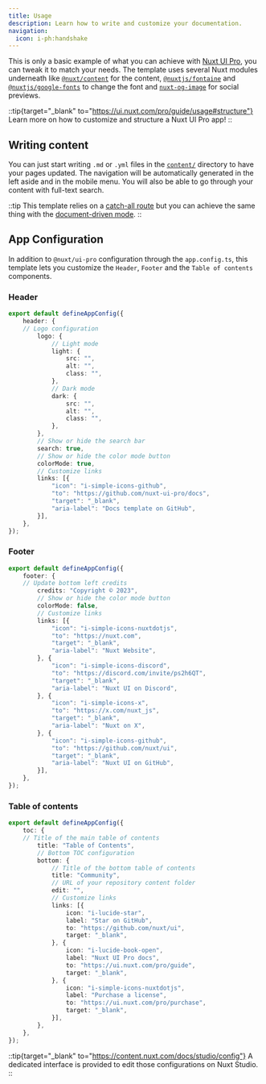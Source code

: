```yaml
---
title: Usage
description: Learn how to write and customize your documentation.
navigation:
  icon: i-ph:handshake
---
```


This is only a basic example of what you can achieve with [Nuxt UI Pro](https://ui.nuxt.com/pro/guide), you can tweak it to match your needs. The template uses several Nuxt modules underneath like [`@nuxt/content`](https://content.nuxt.com) for the content, [`@nuxtjs/fontaine`](https://github.com/nuxt-modules/fontaine) and [`@nuxtjs/google-fonts`](https://github.com/nuxt-modules/google-fonts) to change the font and [`nuxt-og-image`](https://nuxtseo.com/og-image/getting-started/installation) for social previews.

::tip{target="\_blank" to="https://ui.nuxt.com/pro/guide/usage#structure"}
Learn more on how to customize and structure a Nuxt UI Pro app!
::

## Writing content

You can just start writing `.md` or `.yml` files in the [`content/`](https://content.nuxt.com/usage/content-directory) directory to have your pages updated. The navigation will be automatically generated in the left aside and in the mobile menu. You will also be able to go through your content with full-text search.

::tip
This template relies on a [catch-all route](https://nuxt.com/docs/guide/directory-structure/pages#catch-all-route) but you can achieve the same thing with the [document-driven mode](https://content.nuxt.com/document-driven/introduction).
::

## App Configuration

In addition to `@nuxt/ui-pro` configuration through the `app.config.ts`, this template lets you customize the `Header`, `Footer` and the `Table of contents` components.

### Header

```ts [app.config.ts]
export default defineAppConfig({
    header: {
    // Logo configuration
        logo: {
            // Light mode
            light: {
                src: "",
                alt: "",
                class: "",
            },
            // Dark mode
            dark: {
                src: "",
                alt: "",
                class: "",
            },
        },
        // Show or hide the search bar
        search: true,
        // Show or hide the color mode button
        colorMode: true,
        // Customize links
        links: [{
            "icon": "i-simple-icons-github",
            "to": "https://github.com/nuxt-ui-pro/docs",
            "target": "_blank",
            "aria-label": "Docs template on GitHub",
        }],
    },
});
```

### Footer

```ts [app.config.ts]
export default defineAppConfig({
    footer: {
    // Update bottom left credits
        credits: "Copyright © 2023",
        // Show or hide the color mode button
        colorMode: false,
        // Customize links
        links: [{
            "icon": "i-simple-icons-nuxtdotjs",
            "to": "https://nuxt.com",
            "target": "_blank",
            "aria-label": "Nuxt Website",
        }, {
            "icon": "i-simple-icons-discord",
            "to": "https://discord.com/invite/ps2h6QT",
            "target": "_blank",
            "aria-label": "Nuxt UI on Discord",
        }, {
            "icon": "i-simple-icons-x",
            "to": "https://x.com/nuxt_js",
            "target": "_blank",
            "aria-label": "Nuxt on X",
        }, {
            "icon": "i-simple-icons-github",
            "to": "https://github.com/nuxt/ui",
            "target": "_blank",
            "aria-label": "Nuxt UI on GitHub",
        }],
    },
});
```

### Table of contents

```ts [app.config.ts]
export default defineAppConfig({
    toc: {
    // Title of the main table of contents
        title: "Table of Contents",
        // Bottom TOC configuration
        bottom: {
            // Title of the bottom table of contents
            title: "Community",
            // URL of your repository content folder
            edit: "",
            // Customize links
            links: [{
                icon: "i-lucide-star",
                label: "Star on GitHub",
                to: "https://github.com/nuxt/ui",
                target: "_blank",
            }, {
                icon: "i-lucide-book-open",
                label: "Nuxt UI Pro docs",
                to: "https://ui.nuxt.com/pro/guide",
                target: "_blank",
            }, {
                icon: "i-simple-icons-nuxtdotjs",
                label: "Purchase a license",
                to: "https://ui.nuxt.com/pro/purchase",
                target: "_blank",
            }],
        },
    },
});
```

::tip{target="\_blank" to="https://content.nuxt.com/docs/studio/config"}
A dedicated interface is provided to edit those configurations on Nuxt Studio.
::
